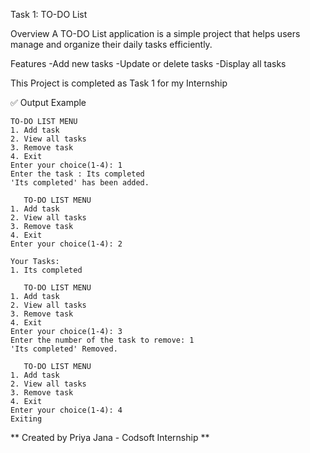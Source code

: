 Task 1: TO-DO List

Overview
A TO-DO List application is a simple project that helps users manage and organize their daily tasks efficiently.

Features
-Add new tasks
-Update or delete tasks 
-Display all tasks

This Project is completed as Task 1 for my Internship

✅ Output Example
```
TO-DO LIST MENU  
1. Add task
2. View all tasks
3. Remove task
4. Exit
Enter your choice(1-4): 1
Enter the task : Its completed
'Its completed' has been added.

   TO-DO LIST MENU  
1. Add task
2. View all tasks
3. Remove task
4. Exit
Enter your choice(1-4): 2

Your Tasks:
1. Its completed

   TO-DO LIST MENU  
1. Add task
2. View all tasks
3. Remove task
4. Exit
Enter your choice(1-4): 3
Enter the number of the task to remove: 1
'Its completed' Removed.

   TO-DO LIST MENU  
1. Add task
2. View all tasks
3. Remove task
4. Exit
Enter your choice(1-4): 4
Exiting
```
** Created by Priya Jana - Codsoft Internship **
